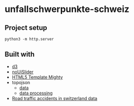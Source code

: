 # unfallschwerpunkte-schweiz

## Project setup

```
python3 -m http.server
```


## Built with

- [d3]( https://github.com/d3/d3 )
- [noUiSlider](https://refreshless.com/nouislider/)
- [HTML5 Template Mighty](https://colorlib.com/wp/template/mighty/)
- topojson
  * [data](https://www.swisstopo.admin.ch/)
  * [data processing](https://github.com/interactivethings/swiss-maps)
- [Road traffic accidents in switzerland data](https://data.geo.admin.ch/ch.astra.unfaelle-personenschaeden_alle/)
